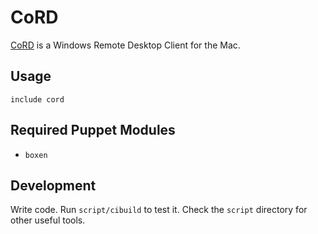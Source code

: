 # CoRD
[CoRD](http://cord.sourceforge.net/) is a Windows Remote Desktop Client for the Mac.

## Usage

```puppet
include cord
```

## Required Puppet Modules

* `boxen`

## Development

Write code. Run `script/cibuild` to test it. Check the `script`
directory for other useful tools.
